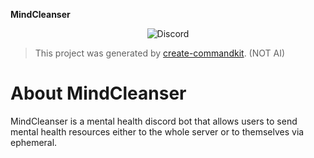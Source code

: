 __MindCleanser__

<div align="center"><img alt="Discord" src="https://img.shields.io/discord/1351528196654497835?style=for-the-badge&logo=Discord&logoColor=white&label=Discord&color=5865F2">
</div>

> This project was generated by [create-commandkit](https://npmjs.com/package/create-commandkit).  (NOT AI)
# About MindCleanser
MindCleanser is a mental health discord bot that allows users to send mental health resources either to the whole server or to themselves via ephemeral.

